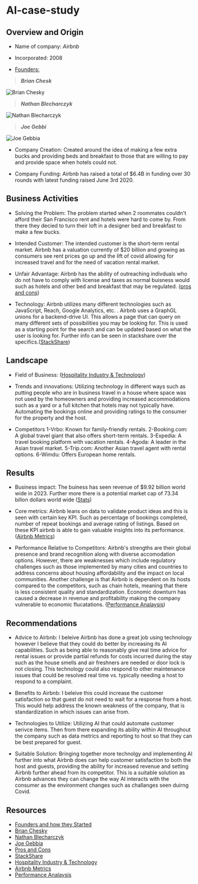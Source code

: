 # AI-case-study

## Overview and Origin

* Name of company: _Airbnb_

* Incorporated: 2008

* [Founders:](https://www.businessinsider.com/how-airbnb-was-founded-a-visual-history-2016-2#the-pair-knew-a-big-design-conference-was-coming-to-san-francisco-and-it-was-making-hotels-hard-to-come-by-2)
  
>***Brian Chesk***

![Brian Chesky](https://press.airbnb.com/wp-content/uploads/sites/4/2016/10/brian.jpg?fit=1000%2C1500)

>***Nathan Blecharczyk***

![Nathan Blecharczyk](https://metaunfolded.com/wp-content/uploads/2021/12/Nathan-Blecharczyk.jpg)

>***Joe Gebbi***

![Joe Gebbia](https://www.theglobeandmail.com/resizer/e2NhD2bpbcHY7o4JwLYaPdewcGo=/1200x900/filters:quality(80)/cloudfront-us-east-1.images.arcpublishing.com/tgam/L3BPBE64NFBAZDZNCRBXCTWMNA.JPG)

* Company Creation: Created around the idea of making a few extra bucks and providing beds and breakfast to those that are willing to pay and provide space when hotels could not. 

* Company Funding: Airbnb has raised a total of $6.4B in funding over 30 rounds with latest funding raised June 3rd 2020. 

## Business Activities

* Solving the Problem: The problem started when 2 roommates couldn't afford their San Francisco rent and hotels were hard to come by. From there they decied to turn their loft in a designer bed and breakfast to make a few bucks. 

* Intended Customer: The intended customer is the short-term rental market. Airbnb has a valuation currently of $20 billion and growing as consumers see rent prices go up and the lift of covid allowing for increased travel and for the need of vacation rental market.

* Unfair Advantage: Airbnb has the ability of outreaching indivduals who do not have to comply with license and taxes as normal buisness would such as hotels and other bed and breakfast that may be regulated. ([pros and cons](https://netivist.org/debate/airbnb-pros-and-cons))

* Technology: Airbnb utilizes many different technologies such as JavaScript, Reach, Google Analytics, etc. . Airbnb uses a GraphGL unions for a backend-drive UI. This allows a page that can query on many different sets of possibilities you may be looking for. This is used as a starting point for the search and can be updated based on what the user is looking for. Further info can be seen in stackshare over the specifics.([StackShare](https://stackshare.io/airbnb/airbnb))
## Landscape

* Field of Business: ([Hospitality Industry & Technology](https://www.sureplaces.com/guides/how-airbnb-disrupted-the-hotel-industry/))

* Trends and innovations: Utilizing technology in different ways such as putting people who are in business travel in a house where space was not used by the homeowners and providing increased accommodations such as a yard or a full kitchen that hotels may not typically have. Automating the bookings online and providing ratings to the consumer for the property and the host. 

* Competitors
  1-Vrbo: Known for family-friendly rentals.
  2-Booking.com: A global travel giant that also offers short-term rentals.
  3-Expedia: A travel booking platform with vacation rentals.
  4-Agoda: A leader in the Asian travel market.
  5-Trip.com: Another Asian travel agent with rental options.
  6-Wimdu: Offers European home rentals.

## Results

* Business impact: The buiness has seen revenue of $9.92 billion world wide in 2023. Further more there is a potential market cap of 73.34 billon dollars world wide ([Stats](https://www.statista.com/statistics/339845/company-value-and-equity-funding-of-airbnb/))

* Core metrics: Airbnb leans on data to validate product ideas and this is seen with certain key KPI. Such as percentage of bookings completed, number of repeat bookings and average rating of listings. Based on these KPI airbnb is able to gain valuable insights into its performance. ([Airbnb Metrics](https://finmodelslab.com/blogs/kpi-metrics/airbnb-marketplace-kpi-metrics))

* Performance Relative to Competitors: Airbnb's strengths are their global presence and brand recognition along with diverse accomodation options. However, there are weaknesses which include regulatory challenges such as those implemented by many cities and countries to address concerns about housing affordability and the impact on local communities. Another challenge is that Airbnb is dependent on its hosts compared to the competitors, such as chain hotels, meaning that there is less consistent quality and standardization. Economic downturn has caused a decrease in revenue and profitability making the company vulnerable to economic flucatations. ([Performance Analaysis](https://pitchgrade.com/companies/airbnb))

## Recommendations

* Advice to Airbnb: I beleive Airbnb has done a great job using technology however I believe that they could do better by increasing its AI capabilities. Such as being able to reasonably give real time advice for rental issues or provide partial refunds for costs incurred during the stay such as the house smells and air freshners are needed or door lock is not closing. This technology could also respond to other maintenance issues that could be resolved real time vs. typically needing a host to respond to a complaint. 

* Benefits to Airbnb:  I beleive this could increase the customer satisfaction so that guest do not need to wait for a response from a host. This would help address the known weakness of the company, that is standardization in which issues can arise from.  

* Technologies to Utilize: Utilizing AI that could automate customer serivce items. Then from there expanding its ability within AI throughout the company such as data metrics and reporting to host so that they can be best prepared for guest. 

* Suitable Solution: Bringing together more technolgy and implementing AI further into what Airbnb does can help customer satisfaction to both the host and guests, providing the ability for increased revenue and setting Airbnb further ahead from its competitor. This is a suitable solution as Airbnb advances they can change the way AI interacts with the consumer as the environment changes such as challanges seen duirng Covid.

## Resources
* [Founders and how they Started](https://www.businessinsider.com/how-airbnb-was-founded-a-visual-history-2016-2#the-pair-knew-a-big-design-conference-was-coming-to-san-francisco-and-it-was-making-hotels-hard-to-come-by-2)
* [Brian Chesky](https://press.airbnb.com/wp-content/uploads/sites/4/2016/10/brian.jpg?fit=1000%2C1500)
* [Nathan Blecharczyk](https://metaunfolded.com/wp-content/uploads/2021/12/Nathan-Blecharczyk.jpg)
* [Joe Gebbia](https://www.theglobeandmail.com/resizer/e2NhD2bpbcHY7o4JwLYaPdewcGo=/1200x900/filters:quality(80)/cloudfront-us-east-1.images.arcpublishing.com/tgam/L3BPBE64NFBAZDZNCRBXCTWMNA.JPG)
* [Pros and Cons](https://netivist.org/debate/airbnb-pros-and-cons)
* [StackShare](https://stackshare.io/airbnb/airbnb)
* [Hospitality Industry & Technology](https://www.sureplaces.com/guides/how-airbnb-disrupted-the-hotel-industry/)
* [Airbnb Metrics](https://finmodelslab.com/blogs/kpi-metrics/airbnb-marketplace-kpi-metrics)
* [Performance Analaysis](https://pitchgrade.com/companies/airbnb)
